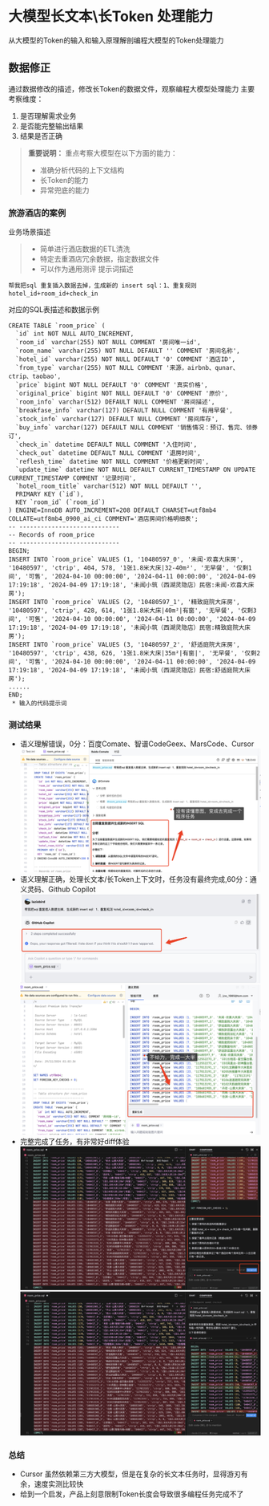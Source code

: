 # 大模型长文本\长Token 处理能力
从大模型的Token的输入和输入原理解剖编程大模型的Token处理能力

## 数据修正
通过数据修改的描述，修改长Token的数据文件，观察编程大模型处理能力
主要考察维度：
1. 是否理解需求业务
2. 是否能完整输出结果
3. 结果是否正确
> **重要说明：** 
> 重点考察大模型在以下方面的能力：
> - 准确分析代码的上下文结构
> - 长Token的能力
> - 异常兜底的能力

### 旅游酒店的案例
业务场景描述
> - 简单进行酒店数据的ETL清洗
> - 特定去重酒店冗余数据，指定数据文件
> - 可以作为通用测评
提示词描述
```
帮我把sql 重复插入数据去掉，生成新的 insert sql：1、重复规则 hotel_id+room_id+check_in
```
对应的SQL表描述和数据示例
```
CREATE TABLE `room_price` (
  `id` int NOT NULL AUTO_INCREMENT,
  `room_id` varchar(255) NOT NULL COMMENT '房间唯一id',
  `room_name` varchar(255) NOT NULL DEFAULT '' COMMENT '房间名称',
  `hotel_id` varchar(255) NOT NULL DEFAULT '0' COMMENT '酒店ID',
  `from_type` varchar(255) NOT NULL COMMENT '来源，airbnb、qunar、ctrip、taobao',
  `price` bigint NOT NULL DEFAULT '0' COMMENT '真实价格',
  `original_price` bigint NOT NULL DEFAULT '0' COMMENT '原价',
  `room_info` varchar(512) DEFAULT NULL COMMENT '房间描述',
  `breakfase_info` varchar(127) DEFAULT NULL COMMENT '有用早餐',
  `stock_info` varchar(127) DEFAULT NULL COMMENT '房间库存',
  `buy_info` varchar(127) DEFAULT NULL COMMENT '销售情况：预订、售完、领券订',
  `check_in` datetime DEFAULT NULL COMMENT '入住时间',
  `check_out` datetime DEFAULT NULL COMMENT '退房时间',
  `reflesh_time` datetime NOT NULL COMMENT '价格更新时间',
  `update_time` datetime NOT NULL DEFAULT CURRENT_TIMESTAMP ON UPDATE CURRENT_TIMESTAMP COMMENT '记录时间',
  `hotel_room_title` varchar(512) NOT NULL DEFAULT '',
  PRIMARY KEY (`id`),
  KEY `room_id` (`room_id`)
) ENGINE=InnoDB AUTO_INCREMENT=208 DEFAULT CHARSET=utf8mb4 COLLATE=utf8mb4_0900_ai_ci COMMENT='酒店房间价格明细表';
-- ----------------------------
-- Records of room_price
-- ----------------------------
BEGIN;
INSERT INTO `room_price` VALUES (1, '10480597_0', '未闻·欢喜大床房', '10480597', 'ctrip', 404, 578, '1张1.8米大床|32-40m²', '无早餐', '仅剩1间', '可售', '2024-04-10 00:00:00', '2024-04-11 00:00:00', '2024-04-09 17:19:18', '2024-04-09 17:19:18', '未闻小筑（西湖灵隐店）民宿:未闻·欢喜大床房');
INSERT INTO `room_price` VALUES (2, '10480597_1', '精致庭院大床房', '10480597', 'ctrip', 428, 614, '1张1.8米大床|40m²|有窗', '无早餐', '仅剩3间', '可售', '2024-04-10 00:00:00', '2024-04-11 00:00:00', '2024-04-09 17:19:18', '2024-04-09 17:19:18', '未闻小筑（西湖灵隐店）民宿:精致庭院大床房');
INSERT INTO `room_price` VALUES (3, '10480597_2', '舒适庭院大床房', '10480597', 'ctrip', 438, 626, '1张1.8米大床|35m²|有窗|', '无早餐', '仅剩2间', '可售', '2024-04-10 00:00:00', '2024-04-11 00:00:00', '2024-04-09 17:19:18', '2024-04-09 17:19:18', '未闻小筑（西湖灵隐店）民宿:舒适庭院大床房');
......
END;
 * 输入的代码提示词  
```
### 测试结果 

 * 语义理解错误，0分：百度Comate、智谱CodeGeex、MarsCode、Cursor
![image](../assets/longContext_Comate.png)
* 语义理解正确，处理长文本/长Token上下文时，任务没有最终完成,60分：通义灵码、Github Copilot
![github](../assets/longContext_GitHubCopilot.png)
![image](../assets/longContext_Tongyi.png)
* 完整完成了任务，有非常好diff体验
![image](../assets/longContext_Cursor2.png)
![image](../assets/longContext_Cursor.png)

### 总结
 * Cursor 虽然依赖第三方大模型，但是在复杂的长文本任务时，显得游刃有余，速度实测比较快
 * 给到一个启发，产品上刻意限制Token长度会导致很多编程任务完成不了